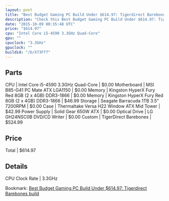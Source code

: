 ```yaml
---
layout: post
title: "Best Budget Gaming PC Build Under $614.97: Tigerdirect Barebones build"
description: "Check this Best Budget Gaming PC Build Under $614.97: Tigerdirect Barebones build. CPU: Intel Core i5-4590 3.3GHz Quad-Core, Motherboard: MSI B85-G41 PC Mate ATX LGA1150, "
date: "2015-10-09 00:35:48 UTC"
price: "$614.97"
cpu: "Intel Core i5-4590 3.3GHz Quad-Core"
gpu: ""
cpuclock: "3.3GHz"
gpuclock: ""
buildid: "/b/X73Ff7"
---
```


## Parts

CPU | Intel Core i5-4590 3.3GHz Quad-Core | $0.00
Motherboard | MSI B85-G41 PC Mate ATX LGA1150 | $0.00
Memory | Kingston HyperX Fury Red 8GB (2 x 4GB) DDR3-1866 | $0.00
Memory | Kingston HyperX Fury Red 8GB (2 x 4GB) DDR3-1866 | $46.99
Storage | Seagate Barracuda 1TB 3.5" 7200RPM | $0.00
Case | Thermaltake Versa H22 Window ATX Mid Tower | $42.99
Power Supply | Solid Gear 650W ATX | $0.00
Optical Drive | LG GH24NSC0B DVD/CD Writer | $0.00
Custom | TigerDirect Barebones | $524.99

## Price

Total | $614.97

## Details

CPU Clock Rate | 3.3GHz

Bookmark: [Best Budget Gaming PC Build Under $614.97: Tigerdirect Barebones build](http://pcbuilders.github.io/2015/10/09/best-budget-gaming-pc-build-under-614-dollars-dot-97-tigerdirect-barebones-build/)